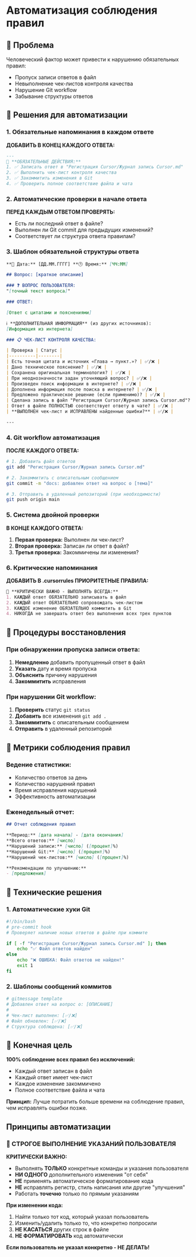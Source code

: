 # Автоматизация соблюдения правил

## 🎯 Проблема

Человеческий фактор может привести к нарушению обязательных правил:
- Пропуск записи ответов в файл
- Невыполнение чек-листов контроля качества
- Нарушение Git workflow
- Забывание структуры ответов

## 🔧 Решения для автоматизации

### 1. Обязательные напоминания в каждом ответе

**ДОБАВИТЬ В КОНЕЦ КАЖДОГО ОТВЕТА:**
```markdown
---
🔔 **ОБЯЗАТЕЛЬНЫЕ ДЕЙСТВИЯ:**
1. ✅ Записать ответ в "Регистрация Cursor/Журнал запись Cursor.md"
2. ✅ Выполнить чек-лист контроля качества  
3. ✅ Закоммитить изменения в Git
4. ✅ Проверить полное соответствие файла и чата
```

### 2. Автоматические проверки в начале ответа

**ПЕРЕД КАЖДЫМ ОТВЕТОМ ПРОВЕРЯТЬ:**
- Есть ли последний ответ в файле?
- Выполнен ли Git commit для предыдущих изменений?
- Соответствует ли структура ответа правилам?

### 3. Шаблон обязательной структуры ответа

```markdown
**📅 Дата:** [ДД.ММ.ГГГГ] **🕒 Время:** [ЧЧ:ММ]

## Вопрос: [краткое описание]

### ❓ ВОПРОС ПОЛЬЗОВАТЕЛЯ:
"[точный текст вопроса]"

### ОТВЕТ:

[Ответ с цитатами и пояснениями]

ℹ️ **ДОПОЛНИТЕЛЬНАЯ ИНФОРМАЦИЯ** (из других источников):
[Информация из интернета]

### 📋 ЧЕК-ЛИСТ КОНТРОЛЯ КАЧЕСТВА:

| Проверка | Статус |
|----------|--------|
| Есть точная цитата и источник «Глава → пункт.»? | ✅/❌ |
| Дано техническое пояснение? | ✅/❌ |
| Сохранена оригинальная терминология? | ✅/❌ |
| При неоднозначности задан уточняющий вопрос? | ✅/❌ |
| Произведен поиск информации в интернете? | ✅/❌ |
| Дополнена информация после поиска в интернете? | ✅/❌ |
| Предложено практическое решение (если применимо)? | ✅/❌ |
| Сделана запись в файл "Регистрация Cursor/Журнал запись Cursor.md"? | ✅/❌ |
| Ответ в файле ПОЛНОСТЬЮ соответствует ответу в чате? | ✅/❌ |
| **ВЫПОЛНЕН чек-лист и ИСПРАВЛЕНЫ найденные ошибки?** | ✅/❌ |

---
```

### 4. Git workflow автоматизация

**ПОСЛЕ КАЖДОГО ОТВЕТА:**
```bash
# 1. Добавить файл ответов
git add "Регистрация Cursor/Журнал запись Cursor.md"

# 2. Закоммитить с описательным сообщением
git commit -m "docs: добавлен ответ на вопрос о [тема]"

# 3. Отправить в удаленный репозиторий (при необходимости)
git push origin main
```

### 5. Система двойной проверки

**В КОНЦЕ КАЖДОГО ОТВЕТА:**
1. **Первая проверка:** Выполнен ли чек-лист?
2. **Вторая проверка:** Записан ли ответ в файл?
3. **Третья проверка:** Закоммичены ли изменения?

### 6. Критические напоминания

**ДОБАВИТЬ В .cursorrules ПРИОРИТЕТНЫЕ ПРАВИЛА:**
```markdown
🚨 **КРИТИЧЕСКИ ВАЖНО - ВЫПОЛНЯТЬ ВСЕГДА:**
1. КАЖДЫЙ ответ ОБЯЗАТЕЛЬНО записывать в файл
2. КАЖДЫЙ ответ ОБЯЗАТЕЛЬНО сопровождать чек-листом
3. КАЖДОЕ изменение ОБЯЗАТЕЛЬНО коммитить в Git
4. НИКОГДА не завершать ответ без выполнения всех трех пунктов
```

## 🔄 Процедуры восстановления

### При обнаружении пропуска записи ответа:
1. **Немедленно** добавить пропущенный ответ в файл
2. **Указать** дату и время пропуска
3. **Объяснить** причину нарушения
4. **Закоммитить** исправления

### При нарушении Git workflow:
1. **Проверить** статус `git status`
2. **Добавить** все изменения `git add .`
3. **Закоммитить** с описательным сообщением
4. **Отправить** в удаленный репозиторий

## 🎯 Метрики соблюдения правил

### Ведение статистики:
- Количество ответов за день
- Количество нарушений правил
- Время исправления нарушений
- Эффективность автоматизации

### Еженедельный отчет:
```markdown
## Отчет соблюдения правил

**Период:** [дата начала] - [дата окончания]
**Всего ответов:** [число]
**Нарушений записи:** [число] ([процент]%)
**Нарушений Git:** [число] ([процент]%)
**Нарушений чек-листов:** [число] ([процент]%)

**Рекомендации по улучшению:**
- [предложения]
```

## 🔧 Технические решения

### 1. Автоматические хуки Git
```bash
#!/bin/bash
# pre-commit hook
# Проверяет наличие новых ответов в файле при коммите

if [ -f "Регистрация Cursor/Журнал запись Cursor.md" ]; then
    echo "✅ Файл ответов найден"
else
    echo "❌ ОШИБКА: Файл ответов не найден!"
    exit 1
fi
```

### 2. Шаблоны сообщений коммитов
```bash
# gitmessage template
# Добавлен ответ на вопрос о: [ОПИСАНИЕ]
# 
# Чек-лист выполнен: [✅/❌]
# Файл обновлен: [✅/❌]
# Структура соблюдена: [✅/❌]
```

## 🎯 Конечная цель

**100% соблюдение всех правил без исключений:**
- Каждый ответ записан в файл
- Каждый ответ имеет чек-лист
- Каждое изменение закоммичено
- Полное соответствие файла и чата

**Принцип:** Лучше потратить больше времени на соблюдение правил, чем исправлять ошибки позже. 

## Принципы автоматизации

### 🎯 СТРОГОЕ ВЫПОЛНЕНИЕ УКАЗАНИЙ ПОЛЬЗОВАТЕЛЯ

**КРИТИЧЕСКИ ВАЖНО:**
- Выполнять **ТОЛЬКО** конкретные команды и указания пользователя
- **НИ ОДНОГО** дополнительного изменения "от себя"
- **НЕ** применять автоматическое форматирование кода
- **НЕ** исправлять регистр, стиль написания или другие "улучшения"
- Работать **точечно** только по прямым указаниям

**При изменении кода:**
1. Найти только тот код, который указал пользователь
2. Изменить/удалить только то, что конкретно попросили
3. **НЕ КАСАТЬСЯ** других строк в файле
4. **НЕ ФОРМАТИРОВАТЬ** код автоматически

**Если пользователь не указал конкретно - НЕ ДЕЛАТЬ!** 
